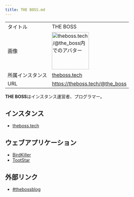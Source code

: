 ```yaml
---
title: THE BOSS.md
---
```

<div>

|                  |                                                                                                                                                                                                                                |
|------------------|--------------------------------------------------------------------------------------------------------------------------------------------------------------------------------------------------------------------------------|
| タイトル         | THE BOSS                                                                                                                                                                                                                       |
| 画像             | [<img src="/images/1/1d/The-boss-2017-12-20.png" width="120" height="120" alt="theboss.tech/@the_boss内でのアバター" />](/%E3%83%95%E3%82%A1%E3%82%A4%E3%83%AB:The-boss-2017-12-20.png "theboss.tech/@the_boss内でのアバター") |
| 所属インスタンス | [theboss.tech](/Theboss.tech "Theboss.tech")                                                                                                                                                                                   |
| URL              | <a href="https://theboss.tech/@the_boss" rel="nofollow">https://theboss.tech/@the_boss</a>                                                                                                                                     |

  
**THE BOSS**はインスタンス運営者、プログラマー。

## インスタンス

-   [theboss.tech](/Theboss.tech "Theboss.tech")

## ウェブアプリケーション

-   [BirdKiller](/BirdKiller "BirdKiller")
-   [TootStar](/TootStar "TootStar (存在しないページ)")

## 外部リンク

-   <a href="https://blog.theboss.tech" rel="nofollow">#thebossblog</a>

</div>
